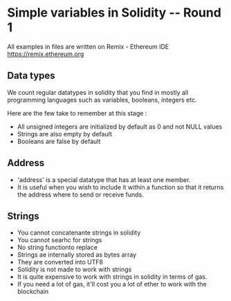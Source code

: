 # Simple variables in Solidity -- Round 1 

All examples in files are written on Remix - Ethereum IDE https://remix.ethereum.org

## Data types

We count regular datatypes in solidity that you find in mostly all programming languages such as variables, booleans, integers etc. 

Here are the few take to remember at this stage : 

* All unsigned integers are initialized by default as 0 and not NULL values 
* Strings are also empty by default 
* Booleans are false by default

## Address 

* 'address' is a special datatype that has at least one member. 
* It is useful when you wish to include it within a function so that it returns the address where to send or receive funds. 



## Strings 

* You cannot concatenante strings in solidity 
* You cannot searhc for strings 
* No string functionto replace 
* Strings ae internally stored as bytes array 
* They are converted into UTF8 
* Solidity is not made to work with strings 
* It is quite expensive to work with strings in solidity in terms of gas. 
* If you need a lot of gas, it'll cost you a lot of ether to work with the blockchain 
